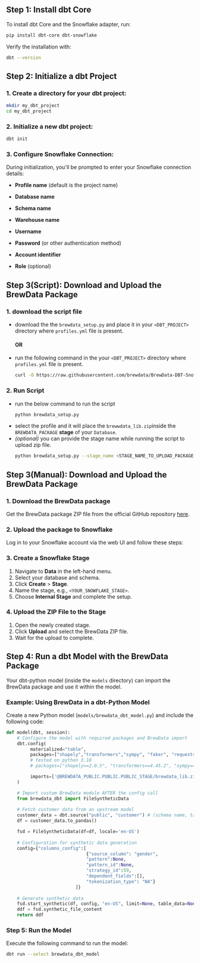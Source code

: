 ## Step 1: Install dbt Core

To install dbt Core and the Snowflake adapter, run:

```bash
pip install dbt-core dbt-snowflake
```

Verify the installation with:

```bash
dbt --version
```

## Step 2: Initialize a dbt Project

### 1. Create a directory for your dbt project:

```bash
mkdir my_dbt_project
cd my_dbt_project
```

### 2. Initialize a new dbt project:

```bash
dbt init
```

### 3. Configure Snowflake Connection:
During initialization, you'll be prompted to enter your Snowflake connection details:
- **Profile name** 
  (default is the project name)

- **Database name**

- **Schema name**

- **Warehouse name**

- **Username**

- **Password** 
  (or other authentication method)

- **Account identifier**

- **Role** 
  (optional)

## Step 3(Script): Download and Upload the BrewData Package

### 1. download the script file 
- download the the `brewdata_setup.py` and place it in your `<DBT_PROJECT>` directory where `profiles.yml` file is present.
  #### OR 
- run the following command in the your `<DBT_PROJECT>` directory where `profiles.yml` file is present.
  ```bash
  curl -O https://raw.githubusercontent.com/brewdata/BrewData-DBT-Snowflakes/refs/heads/main/brewdata_setup.py
  ```

### 2. Run Script
- run the below command to run the script
  ```bash
  python brewdata_setup.py
  ```
- select the profile and it will place the `brewwdata_lib.zip`inside the `BREWDATA_PACKAGE` **stage** of your `Database`.
- _(optional)_ you can provide the stage name while running the script to upload zip file.
  ```bash
  python brewdata_setup.py --stage_name <STAGE_NAME_TO_UPLOAD_PACKAGE>
  ```

## Step 3(Manual): Download and Upload the BrewData Package

### 1. Download the BrewData package

Get the BrewData package ZIP file from the official GitHub repository [here](https://github.com/brewdata/BrewData-DBT-Snowflakes/releases/download/main/brewdata_lib.zip).

### 2. Upload the package to Snowflake

Log in to your Snowflake account via the web UI and follow these steps:

### 3. Create a Snowflake Stage

1. Navigate to **Data** in the left-hand menu.
2. Select your database and schema.
3. Click **Create** > **Stage**.
4. Name the stage, e.g., `<YOUR_SNOWFLAKE_STAGE>`.
5. Choose **Internal Stage** and complete the setup.

### 4. Upload the ZIP File to the Stage

1. Open the newly created stage.
2. Click **Upload** and select the BrewData ZIP file.
3. Wait for the upload to complete.

## Step 4: Run a dbt Model with the BrewData Package

Your dbt-python model (inside the `models` directory) can import the BrewData package and use it within the model.

### Example: Using BrewData in a dbt-Python Model

Create a new Python model (`models/brewdata_dbt_model.py`) and include the following code:

```python
def model(dbt, session):
    # Configure the model with required packages and BrewData import
    dbt.config(
         materialized="table",
         packages=["shapely","transformers","sympy", "faker", "requests", "xmltodict", "xmlschema", "pandas", "numpy", "scikit-learn", "scipy", "tqdm", "pytorch", "datasets"],
         # tested on python 3.10
         # packages=["shapely==2.0.5", "transformers==4.45.2", "sympy==1.13.3", "faker==30.8.1", "requests==2.32.3", "xmltodict==0.13.0", "xmlschema==2.3.1", "pandas==2.0.3", "numpy==1.24.3", "scikit-learn==1.3.0", "scipy==1.10.1", "tqdm==4.66.5", "pytorch==2.3.0", "datasets==2.19.1"],

         imports=['@BREWDATA_PUBLIC.PUBLIC.PUBLIC_STAGE/brewdata_lib.zip'] # change to your @{DB_NAME}.{SCHEMA_NAME}.{STAGE_NAME}/brewdata_lib.zip
    )

    # Import custom BrewData module AFTER the config call
    from brewdata_dbt import FileSyntheticData
    
    # Fetch customer data from an upstream model
    customer_data = dbt.source("public", "customer") # (schema name, table name)
    df = customer_data.to_pandas()

    fsd = FileSyntheticData(df=df, locale='en-US')
    
    # Configuration for synthetic data generation
    config={"columns_config":[
                              {"source_column": "gender",
                              "pattern":None, 
                              "pattern_id":None, 
                              "strategy_id":59, 
                              "dependent_fields":[],
                              "tokenization_type": "NA"}
                          ]}
    
    # Generate synthetic data
    fsd.start_synthetic(df, config, "en-US", limit=None, table_data=None, bias=None)
    ddf = fsd.synthetic_file_content
    return ddf
```

### Step 5: Run the Model

Execute the following command to run the model:

```bash
dbt run --select brewdata_dbt_model
```
